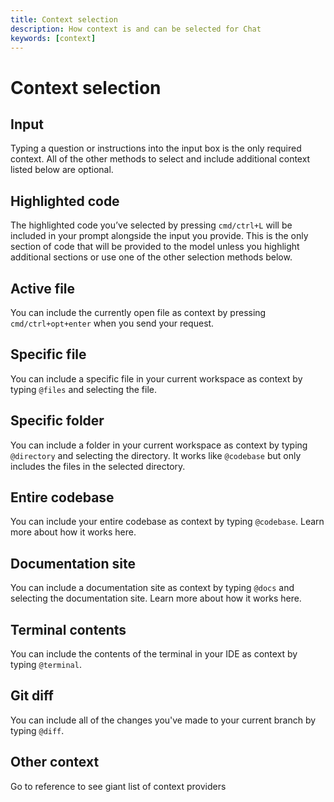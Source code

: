 ```yaml
---
title: Context selection
description: How context is and can be selected for Chat
keywords: [context]
---
```


# Context selection

## Input

Typing a question or instructions into the input box is the only required context. All of the other methods to select and include additional context listed below are optional.

## Highlighted code

The highlighted code you’ve selected by pressing `cmd/ctrl+L` will be included in your prompt alongside the input you provide. This is the only section of code that will be provided to the model unless you highlight additional sections or use one of the other selection methods below.

## Active file

You can include the currently open file as context by pressing `cmd/ctrl+opt+enter` when you send your request.

## Specific file

You can include a specific file in your current workspace as context by typing `@files` and selecting the file.

## Specific folder

You can include a folder in your current workspace as context by typing `@directory` and selecting the directory. It works like `@codebase` but only includes the files in the selected directory.

## Entire codebase

You can include your entire codebase as context by typing `@codebase`. Learn more about how it works here.

## Documentation site

You can include a documentation site as context by typing `@docs` and selecting the documentation site. Learn more about how it works here.

## Terminal contents

You can include the contents of the terminal in your IDE as context by typing `@terminal`.

## Git diff

You can include all of the changes you've made to your current branch by typing `@diff`.

## Other context

Go to reference to see giant list of context providers